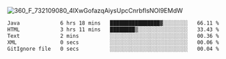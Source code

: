 ![360_F_732109080_4lXwGofazqAiysUpcCnrbflsNOl9EMdW](https://github.com/user-attachments/assets/e39d4b74-87d6-4547-a0e5-a6fb31b55e4c)

 <!--START_SECTION:waka-->

```txt
Java             6 hrs 18 mins   ████████████████▓░░░░░░░░   66.11 %
HTML             3 hrs 11 mins   ████████▒░░░░░░░░░░░░░░░░   33.43 %
Text             2 mins          ░░░░░░░░░░░░░░░░░░░░░░░░░   00.36 %
XML              0 secs          ░░░░░░░░░░░░░░░░░░░░░░░░░   00.06 %
GitIgnore file   0 secs          ░░░░░░░░░░░░░░░░░░░░░░░░░   00.04 %
```

<!--END_SECTION:waka-->

